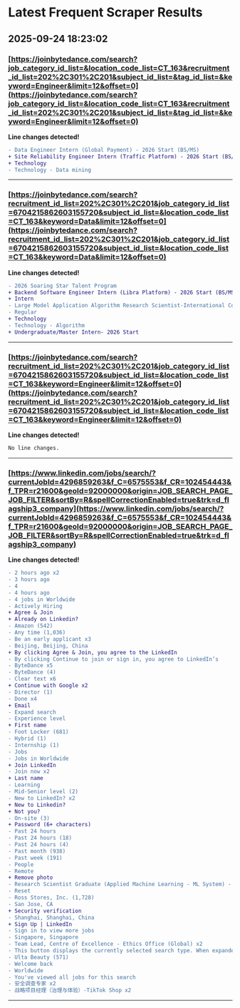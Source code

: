 # Latest Frequent Scraper Results

## 2025-09-24 18:23:02

### [https://joinbytedance.com/search?job_category_id_list=&location_code_list=CT_163&recruitment_id_list=202%2C301%2C201&subject_id_list=&tag_id_list=&keyword=Engineer&limit=12&offset=0](https://joinbytedance.com/search?job_category_id_list=&location_code_list=CT_163&recruitment_id_list=202%2C301%2C201&subject_id_list=&tag_id_list=&keyword=Engineer&limit=12&offset=0)

**Line changes detected!**

```diff
- Data Engineer Intern (Global Payment) - 2026 Start (BS/MS)
+ Site Reliability Engineer Intern (Traffic Platform) - 2026 Start (BS/MS)
+ Technology
- Technology - Data mining
```

---
### [https://joinbytedance.com/search?recruitment_id_list=202%2C301%2C201&job_category_id_list=6704215862603155720&subject_id_list=&location_code_list=CT_163&keyword=Data&limit=12&offset=0](https://joinbytedance.com/search?recruitment_id_list=202%2C301%2C201&job_category_id_list=6704215862603155720&subject_id_list=&location_code_list=CT_163&keyword=Data&limit=12&offset=0)

**Line changes detected!**

```diff
- 2026 Soaring Star Talent Program
+ Backend Software Engineer Intern (Libra Platform) - 2026 Start (BS/MS)
+ Intern
- Large Model Application Algorithm Research Scientist-International Content Security Algorithm Research-Soaring Star Talent Program
- Regular
+ Technology
- Technology - Algorithm
+ Undergraduate/Master Intern- 2026 Start
```

---
### [https://joinbytedance.com/search?recruitment_id_list=202%2C301%2C201&job_category_id_list=6704215862603155720&subject_id_list=&location_code_list=CT_163&keyword=Engineer&limit=12&offset=0](https://joinbytedance.com/search?recruitment_id_list=202%2C301%2C201&job_category_id_list=6704215862603155720&subject_id_list=&location_code_list=CT_163&keyword=Engineer&limit=12&offset=0)

**Line changes detected!**

```diff
No line changes.
```

---
### [https://www.linkedin.com/jobs/search/?currentJobId=4296859263&f_C=6575553&f_CR=102454443&f_TPR=r21600&geoId=92000000&origin=JOB_SEARCH_PAGE_JOB_FILTER&sortBy=R&spellCorrectionEnabled=true&trk=d_flagship3_company](https://www.linkedin.com/jobs/search/?currentJobId=4296859263&f_C=6575553&f_CR=102454443&f_TPR=r21600&geoId=92000000&origin=JOB_SEARCH_PAGE_JOB_FILTER&sortBy=R&spellCorrectionEnabled=true&trk=d_flagship3_company)

**Line changes detected!**

```diff
- 2 hours ago x2
- 3 hours ago
- 4
- 4 hours ago
- 4 jobs in Worldwide
- Actively Hiring
+ Agree & Join
+ Already on Linkedin?
- Amazon (542)
- Any time (1,036)
- Be an early applicant x3
- Beijing, Beijing, China
+ By clicking Agree & Join, you agree to the LinkedIn
- By clicking Continue to join or sign in, you agree to LinkedIn’s
- ByteDance x5
- ByteDance (4)
- Clear text x6
+ Continue with Google x2
- Director (1)
- Done x4
+ Email
- Expand search
- Experience level
+ First name
- Foot Locker (681)
- Hybrid (1)
- Internship (1)
- Jobs
- Jobs in Worldwide
+ Join LinkedIn
- Join now x2
+ Last name
- Learning
- Mid-Senior level (2)
- New to LinkedIn? x2
+ New to Linkedin?
+ Not you?
- On-site (3)
+ Password (6+ characters)
- Past 24 hours
- Past 24 hours (18)
- Past 24 hours (4)
- Past month (938)
- Past week (191)
- People
- Remote
+ Remove photo
- Research Scientist Graduate (Applied Machine Learning - ML System) - 2026 Start (PhD) x2
- Reset
- Ross Stores, Inc. (1,728)
- San Jose, CA
+ Security verification
- Shanghai, Shanghai, China
+ Sign Up | LinkedIn
- Sign in to view more jobs
- Singapore, Singapore
- Team Lead, Centre of Excellence - Ethics Office (Global) x2
- This button displays the currently selected search type. When expanded it provides a list of search options that will switch the search inputs to match the current selection.
- Ulta Beauty (571)
- Welcome back
- Worldwide
- You've viewed all jobs for this search
- 安全调查专家 x2
- 战略项目经理（治理与体验）-TikTok Shop x2
```

---
